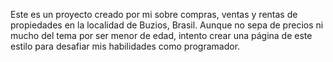 Este es un proyecto creado por mi sobre compras, ventas y rentas de propiedades en la localidad de Buzios, Brasil. Aunque no sepa de precios ni mucho del tema por ser menor de edad, intento crear una página de este estilo para desafiar mis habilidades como programador.